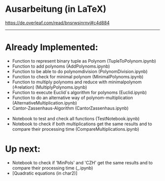 # Ausarbeitung (in LaTeX)
https://de.overleaf.com/read/bnsrwsjnrnvj#c4d884

----------
# Already Implemented:
- Function to represent binary tuple as Polynom (TupleToPolynom.ipynb)
- Function to add polynoms (AddPolynoms.ipynb)
- Function to be able to do polynomdivision (PolynomDivision.ipynb)
- Function to check for minimal polynom (MinimalPolynoms.ipynb)
- Function to multiply polynoms and reduce with minimalpolynom (≙relation) (MultiplyPolynoms.ipynb)
- Function to execute Euclid´s algorithm for polynoms (Euclid.ipynb)
- Function to do an alternative way of polynom-multiplication (AlternativeMultiplication.ipynb)
- Cantor-Zassenhaus-Algorithm (CantorZassenhaus.ipynb)
</br></br>
- Notebook to test and check all functions (TestNotebook.ipynb)
- Notebook to check if both multiplications get the same results and to compare their processing time (CompareMultiplications.ipynb)
  
# Up next:
- Notebook to check if 'MinPols' and 'CZH' get the same results and to compare their processing time (_.ipynb)
- [Quadratic equations (in char2)]